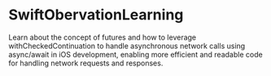 # SwiftObervationLearning
Learn about the concept of futures and how to leverage withCheckedContinuation to handle asynchronous network calls using async/await in iOS development, enabling more efficient and readable code for handling network requests and responses.

